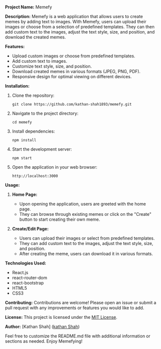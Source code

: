 **Project Name:** Memefy

**Description:**
Memefy is a web application that allows users to create memes by adding text to images. With Memefy, users can upload their images or choose from a selection of predefined templates. They can then add custom text to the images, adjust the text style, size, and position, and download the created memes.

**Features:**
- Upload custom images or choose from predefined templates.
- Add custom text to images.
- Customize text style, size, and position.
- Download created memes in various formats (JPEG, PNG, PDF).
- Responsive design for optimal viewing on different devices.

**Installation:**
1. Clone the repository:
   ```
   git clone https://github.com/kathan-shah1893/memefy.git
   ```
2. Navigate to the project directory:
   ```
   cd memefy
   ```
3. Install dependencies:
   ```
   npm install
   ```
4. Start the development server:
   ```
   npm start
   ```
5. Open the application in your web browser:
   ```
   http://localhost:3000
   ```

**Usage:**
1. **Home Page:**
   - Upon opening the application, users are greeted with the home page.
   - They can browse through existing memes or click on the "Create" button to start creating their own meme.

2. **Create/Edit Page:**
   - Users can upload their images or select from predefined templates.
   - They can add custom text to the images, adjust the text style, size, and position.
   - After creating the meme, users can download it in various formats.

**Technologies Used:**
- React.js
- react-router-dom
- react-bootstrap
- HTML5
- CSS3

**Contributing:**
Contributions are welcome! Please open an issue or submit a pull request with any improvements or features you would like to add.

**License:**
This project is licensed under the [MIT License](LICENSE).

**Author:**
[Kathan Shah] ([kathan Shah](https://github.com/kathan-shah1893))

Feel free to customize the README.md file with additional information or sections as needed. Enjoy Memefying!